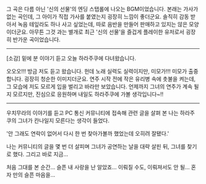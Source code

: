 그 곡은 다름 아닌 '신의 선물'의 엔딩 스탭롤에 나오는 BGM이었습니다. 
본래는 가사가 없는 곡인데, 그 아이가 직접 가사를 붙였는지 굉장히 느낌이 좋더군요. 
솔직히 감동 받아서 녹음 테잎라도 하나 사고 싶었는데, 따로 음반을 만들어 판매하고 있지는 않은 모양이더군요. 
아무튼 그것 과는 별개로 최근 '신의 선물'을 즐겁게 플레이한 유저로서 굉장히 반가운 곡이었습니다. 

--- 

[소감] 밑에 분 이야기 듣고 오늘 하라주쿠에 다녀왔습니다. 

오오오!!! 
방금 저도 듣고 왔습니다. 헌데 노래 실력도 실력이지만, 미모가!!! 미모가 출중합니다. 
굉장히 청순한 이미지더군요. 
연주 시작 전에 작은 유리병 속에 촛불을 켜는데, 그 모습에 저도 모르게 입을 벌리고 바라만 보았습니다. 
언제까지 그녀의 연주가 계속 될지 모르지만, 진심으로 응원하며 내일도 하라주쿠에 가볼 생각입니다~!! 

--- 

우치무라의 이야기를 듣고 PC 통신 커뮤니티에 접속해 관련 글을 살펴 본 나는 하라주쿠의 그녀가 칸나일지 모른다는 생각이 들었다. 

'안 그래도 연락이 없어서 다시 한 번 찾아가볼까 했었는데 오히려 잘됐다.' 

나는 커뮤니티의 글을 몇 번 더 살피며 그녀가 공연하는 날을 대략 살핀 뒤, 그녀를 찾기로 했다. 그리고 바로 지금... 

처음 그대를 본 순간... 
슬픈 내 사랑을 난 알았죠... 
이뤄질 수도, 이뤄져서도 안 될... 
혼자 만의 슬픈 마음을... 